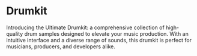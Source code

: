 # Drumkit
Introducing the Ultimate Drumkit: a comprehensive collection of high-quality drum samples designed to elevate your music production. With an intuitive interface and a diverse range of sounds, this drumkit is perfect for musicians, producers, and developers alike.
